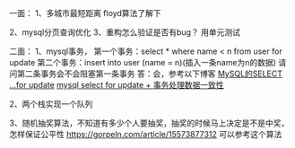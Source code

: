 一面：
1、多城市最短距离
floyd算法了解下

2、mysql分页查询优化
3、重构怎么验证是否有bug？
用单元测试

二面：
1、mysql事务，
第一个事务：select * where name < n from user for update
第二个事务：insert into user (name = n)(插入一条name为n的数据)
请问第二条事务会不会阻塞第一条事务
答：会，参考以下博客
[MySQL的SELECT ...for update](https://www.cnblogs.com/wxgblogs/p/6849064.html)
[mysql select for update + 事务处理数据一致性](https://blog.csdn.net/leyangjun/article/details/88633588)

2、两个栈实现一个队列

3、随机抽奖算法，不知道有多少个人要抽奖，抽奖的时候马上决定是不是中奖，怎样保证公平性
https://gorpeln.com/article/15573877312
可以参考这个算法
